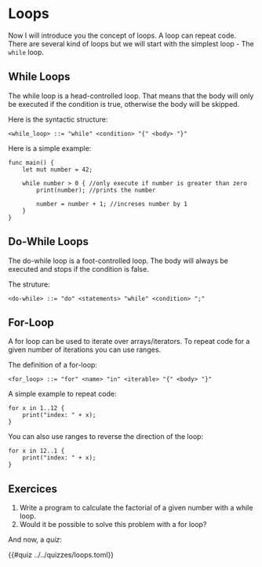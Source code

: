 # Loops

Now I will introduce you the concept of loops. A loop can repeat code. There are several kind of loops but we will start with the simplest loop - The `while` loop.

## While Loops

The while loop is a head-controlled loop. That means that the body will only be executed if the condition is true, otherwise the body will be skipped.

Here is the syntactic structure:
```ebnf
<while_loop> ::= "while" <condition> "{" <body> "}"
```

Here is a simple example:
```back
func main() {
    let mut number = 42;

    while number > 0 { //only execute if number is greater than zero
        print(number); //prints the number

        number = number + 1; //increses number by 1
    }
}
```

## Do-While Loops

The do-while loop is a foot-controlled loop. The body will always be executed and stops if the condition is false.

The struture:
```ebnf
<do-while> ::= "do" <statements> "while" <condition> ";"
```

## For-Loop

A for loop can be used to iterate over arrays/iterators. To repeat code for a given number of iterations you can use ranges. 

The definition of a for-loop:

```ebnf
<for_loop> ::= "for" <name> "in" <iterable> "{" <body> "}"
```

A simple example to repeat code:

```back
for x in 1..12 {
    print("index: " + x);
}
```

You can also use ranges to reverse the direction of the loop:

```back
for x in 12..1 {
    print("index: " + x);
}
```

## Exercices

1. Write a program to calculate the factorial of a given number with a while loop.
2. Would it be possible to solve this problem with a for loop?

And now, a _quiz_:

{{#quiz ../../quizzes/loops.toml}}